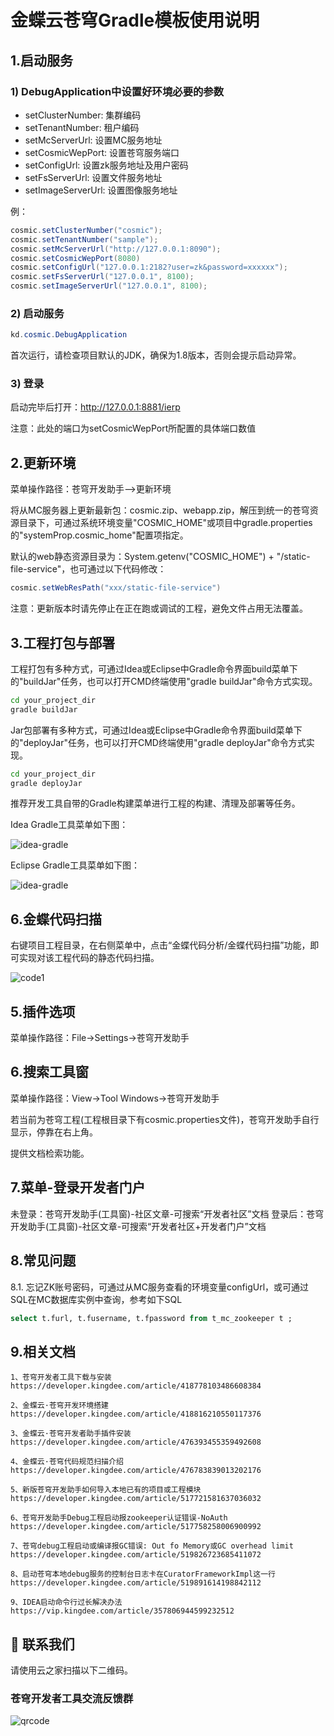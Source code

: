

# 金蝶云苍穹Gradle模板使用说明

## 1.启动服务

### 1) DebugApplication中设置好环境必要的参数

- setClusterNumber: 集群编码
- setTenantNumber: 租户编码
- setMcServerUrl: 设置MC服务地址
- setCosmicWepPort: 设置苍穹服务端口
- setConfigUrl: 设置zk服务地址及用户密码
- setFsServerUrl: 设置文件服务地址
- setImageServerUrl: 设置图像服务地址


例：

```java
cosmic.setClusterNumber("cosmic");
cosmic.setTenantNumber("sample");
cosmic.setMcServerUrl("http://127.0.0.1:8090");
cosmic.setCosmicWepPort(8080)
cosmic.setConfigUrl("127.0.0.1:2182?user=zk&password=xxxxxx");
cosmic.setFsServerUrl("127.0.0.1", 8100);
cosmic.setImageServerUrl("127.0.0.1", 8100);
```


### 2) 启动服务

```java
kd.cosmic.DebugApplication
```
首次运行，请检查项目默认的JDK，确保为1.8版本，否则会提示启动异常。


### 3) 登录
启动完毕后打开：http://127.0.0.1:8881/ierp

注意：此处的端口为setCosmicWepPort所配置的具体端口数值


## 2.更新环境
菜单操作路径：苍穹开发助手-->更新环境

将从MC服务器上更新最新包：cosmic.zip、webapp.zip，解压到统一的苍穹资源目录下，可通过系统环境变量"COSMIC_HOME"或项目中gradle.properties的"systemProp.cosmic_home"配置项指定。

默认的web静态资源目录为：System.getenv("COSMIC_HOME") + "/static-file-service"，也可通过以下代码修改：

```java
cosmic.setWebResPath("xxx/static-file-service")
```

注意：更新版本时请先停止在正在跑或调试的工程，避免文件占用无法覆盖。

## 3.工程打包与部署

工程打包有多种方式，可通过Idea或Eclipse中Gradle命令界面build菜单下的"buildJar"任务，也可以打开CMD终端使用"gradle buildJar"命令方式实现。

```cmd
cd your_project_dir
gradle buildJar
```

Jar包部署有多种方式，可通过Idea或Eclipse中Gradle命令界面build菜单下的"deployJar"任务，也可以打开CMD终端使用"gradle deployJar"命令方式实现。

```cmd
cd your_project_dir
gradle deployJar
```

推荐开发工具自带的Gradle构建菜单进行工程的构建、清理及部署等任务。

Idea Gradle工具菜单如下图：

 ![idea-gradle](docs/images/idea-gradle.png)


Eclipse Gradle工具菜单如下图：

 ![idea-gradle](docs/images/eclipse-gradle.png)



## 6.金蝶代码扫描
右键项目工程目录，在右侧菜单中，点击“金蝶代码分析/金蝶代码扫描”功能，即可实现对该工程代码的静态代码扫描。

 ![code1](docs/images/code1.png)
 

## 5.插件选项
菜单操作路径：File->Settings->苍穹开发助手


## 6.搜索工具窗
菜单操作路径：View->Tool Windows->苍穹开发助手

若当前为苍穹工程(工程根目录下有cosmic.properties文件)，苍穹开发助手自行显示，停靠在右上角。

提供文档检索功能。


## 7.菜单-登录开发者门户
未登录：苍穹开发助手(工具窗)-社区文章-可搜索“开发者社区”文档
登录后：苍穹开发助手(工具窗)-社区文章-可搜索“开发者社区+开发者门户”文档

## 8.常见问题
8.1. 忘记ZK账号密码，可通过从MC服务查看的环境变量configUrl，或可通过SQL在MC数据库实例中查询，参考如下SQL

```sql
select t.furl, t.fusername, t.fpassword from t_mc_zookeeper t ;
```

## 9.相关文档

	1、苍穹开发者工具下载与安装
	https://developer.kingdee.com/article/418778103486608384
	
	2、金蝶云·苍穹开发环境搭建
	https://developer.kingdee.com/article/418816210550117376
	
	3、金蝶云·苍穹开发者助手插件安装
	https://developer.kingdee.com/article/476393455359492608
	
	4、金蝶云·苍穹代码规范扫描介绍
	https://developer.kingdee.com/article/476783839013202176
	
	5、新版苍穹开发助手如何导入本地已有的项目或工程模块 
	https://developer.kingdee.com/article/517721581637036032
	
	6、苍穹开发助手Debug工程启动报zookeeper认证错误-NoAuth 
	https://developer.kingdee.com/article/517758258006900992
	
	7、苍穹debug工程启动或编译报GC错误: Out fo Memory或GC overhead limit 
	https://developer.kingdee.com/article/519826723685411072
	
	8、启动苍穹本地debug服务的控制台日志卡在CuratorFrameworkImpl这一行
	https://developer.kingdee.com/article/519891614198842112
	
	9、IDEA启动命令行过长解决办法
	https://vip.kingdee.com/article/357806944599232512
	

## 🤝 联系我们

请使用云之家扫描以下二维码。

### 苍穹开发者工具交流反馈群
 ![qrcode](docs/images/cosmic-studio-qrcode.png)


